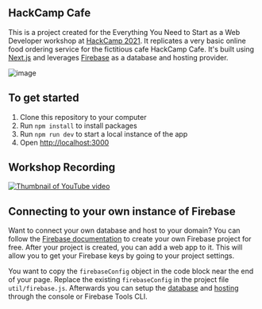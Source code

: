 ## HackCamp Cafe
This is a project created for the Everything You Need to Start as a Web Developer workshop at [HackCamp 2021](https://hackcamp.nwplus.io). It replicates a very basic online food ordering service for the fictitious cafe HackCamp Cafe. It's built using [Next.js](https://nextjs.org/) and leverages [Firebase](https://firebase.google.com/) as a database and hosting provider.

![image](https://user-images.githubusercontent.com/5078356/140621638-8847782b-6363-474f-a323-729957352f33.png)

## To get started
1. Clone this repository to your computer
2. Run `npm install` to install packages
3. Run `npm run dev` to start a local instance of the app
4. Open [http://localhost:3000](http://localhost:3000)

## Workshop Recording
[![Thumbnail of YouTube video](https://img.youtube.com/vi/tygTqDOwNgg/0.jpg)](https://www.youtube.com/watch?v=tygTqDOwNgg)

## Connecting to your own instance of Firebase
Want to connect your own database and host to your domain? You can follow the [Firebase documentation](https://firebase.google.com/docs/web/setup#create-project) to create your own Firebase project for free. After your project is created, you can add a web app to it. This will allow you to get your Firebase keys by going to your project settings.

You want to copy the `firebaseConfig` object in the code block near the end of your page. Replace the existing `firebaseConfig` in the project file `util/firebase.js`. Afterwards you can setup the [database](https://firebase.google.com/docs/firestore/quickstart) and [hosting](https://firebase.google.com/docs/hosting/quickstart) through the console or Firebase Tools CLI.
